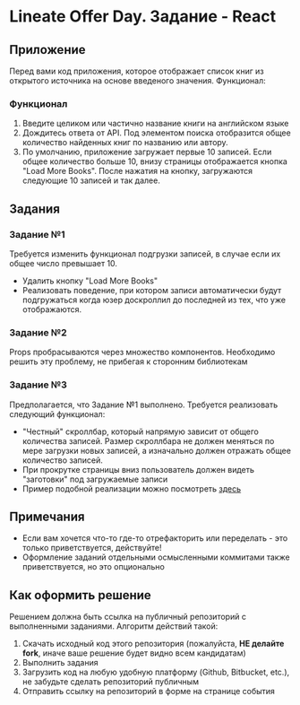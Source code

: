 # Lineate Offer Day. Задание - React

## Приложение
Перед вами код приложения, которое отображает список книг из открытого источника
на основе введеного значения. Функционал:

### Функционал
1. Введите целиком или частично название книги на английском языке
2. Дождитесь ответа от API. Под элементом поиска отобразится общее количество найденных книг по названию или автору.
3. По умолчанию, приложение загружает первые 10 записей. Если общее количество больше 10, внизу страницы
отображается кнопка "Load More Books". После нажатия на кнопку, загружаются следующие 10 записей и так далее.

## Задания

### Задание №1
Требуется изменить функционал подгрузки записей, в случае если их общее число превышает 10.

- Удалить кнопку "Load More Books"
- Реализовать поведение, при котором записи автоматически будут подгружаться когда юзер
доскроллил до последней из тех, что уже отображаются.

### Задание №2
Props пробрасываются через множество компонентов. Необходимо решить эту проблему, не прибегая к сторонним библиотекам


### Задание №3
Предполагается, что Задание №1 выполнено. Требуется реализовать следующий функционал:

- "Честный" скроллбар, который напрямую зависит от общего количества записей.
Размер скроллбара не должен меняться по мере загрузки новых записей, 
а изначально должен отражать общее количество записей.
- При прокрутке страницы вниз пользователь должен видеть "заготовки" под загружаемые записи
- Пример подобной реализации можно посмотреть [здесь](https://find-a-book-566a0.web.app/)

## Примечания

- Если вам хочется что-то где-то отрефакторить или переделать - это только приветствуется, действуйте!
- Оформление заданий отдельными осмысленными коммитами также приветствуется, но это опционально

## Как оформить решение
Решением должна быть ссылка на публичный репозиторий с выполненными заданиями. Алгоритм действий такой:

1. Скачать исходный код этого репозитория (пожалуйста, **НЕ делайте fork**, иначе ваше решение будет видно всем кандидатам)
2. Выполнить задания
3. Загрузить код на любую удобную платформу (Github, Bitbucket, etc.), не забудьте сделать репозиторий публичным
4. Отправить ссылку на репозиторий в форме на странице события

